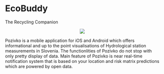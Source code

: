 # EcoBuddy 
The Recycling Companion
<p align="center">
  <img src="https://github.com/BestHack-poggers/besthack-2023/blob/master/images/Character-green_Idle.gif" />
</p>

Pozivko is a mobile application for iOS and Android which offers informational and up to the point visualisations of Hydrological station measurements in Slovenia.
The functionlities of Pozivko do not stop with only pretty display of data. Main feature of Pozivko is near real-time notification system that is based on your location and risk matrix predictions which are powered by open data. 
